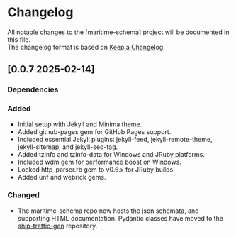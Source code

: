# Changelog

All notable changes to the [maritime-schema] project will be documented in this file.<br>
The changelog format is based on [Keep a Changelog](https://keepachangelog.com/en/1.0.0/).

## [0.0.7 2025-02-14]

### Dependencies

### Added
- Initial setup with Jekyll and Minima theme.
- Added github-pages gem for GitHub Pages support.
- Included essential Jekyll plugins: jekyll-feed, jekyll-remote-theme, jekyll-sitemap, and jekyll-seo-tag.
- Added tzinfo and tzinfo-data for Windows and JRuby platforms.
- Included wdm gem for performance boost on Windows.
- Locked http_parser.rb gem to v0.6.x for JRuby builds.
- Added unf and webrick gems.

### Changed
- The maritime-schema repo now hosts the json schemata, and supporting HTML documentation. Pydantic classes have moved to the [ship-traffic-gen](https://github.com/dnv-opensource/ship-traffic-generator/blob/main/src/trafficgen/types.py) repository. 
